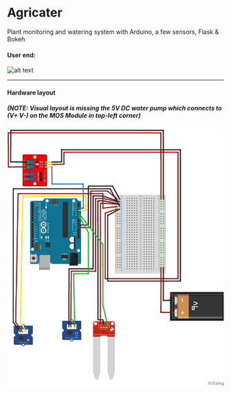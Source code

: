 # Agricater
Plant monitoring and watering system with Arduino, a few sensors, Flask &amp; Bokeh

#### User end:
![alt text](https://github.com/adempus/Agricater/blob/master/app/res/agricater2.gif?raw=true)

------------------

#### Hardware layout 
##### _(NOTE: Visual layout is missing the 5V DC water pump which connects to (V+ V-) on the MOS Module in top-left corner)_
![alt text](https://github.com/adempus/Agricater/blob/master/app/res/AgricaterHardwareSketch.png)

